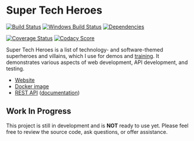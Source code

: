 Super Tech Heroes
============================
[![Build Status](https://api.travis-ci.org/BigstickCarpet/super-tech-heroes.svg?branch=master)](https://travis-ci.org/BigstickCarpet/super-tech-heroes)
[![Windows Build Status](https://ci.appveyor.com/api/projects/status/github/bigstickcarpet/super-tech-heroes?svg=true&branch=master&failingText=Windows%20build%20failing&passingText=Windows%20build%20passing)](https://ci.appveyor.com/project/BigstickCarpet/super-tech-heroes/branch/master)
[![Dependencies](https://david-dm.org/BigstickCarpet/super-tech-heroes.svg)](https://david-dm.org/BigstickCarpet/super-tech-heroes)

[![Coverage Status](https://coveralls.io/repos/BigstickCarpet/super-tech-heroes/badge.svg?branch=master&service=github)](https://coveralls.io/r/BigstickCarpet/super-tech-heroes)
[![Codacy Score](https://api.codacy.com/project/badge/Grade/801b3bea7fab4c2f83c228014020a9ba)](https://www.codacy.com/public/jamesmessinger/super-tech-heroes)

Super Tech Heroes is a list of technology- and software-themed superheroes and villains, which I use for demos and [training](https://github.com/BigstickCarpet/super-powered-api-testing). It demonstrates various aspects of web development, API development, and testing.

- [Website](http://heroes.bigstickcarpet.com)
- [Docker image](https://hub.docker.com/r/bigstickcarpet/super-tech-heroes/)
- [REST API](https://documenter.getpostman.com/view/220187/super-tech-heroes-api/XXXXXXX) ([documentation](https://documenter.getpostman.com/view/220187/super-tech-heroes-api/XXXXXXX))


Work In Progress
--------------------------
This project is still in development and is **NOT** ready to use yet.  Please feel free to review the source code, ask questions, or offer assistance.
